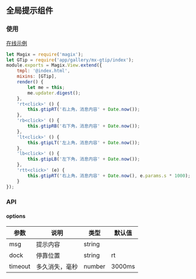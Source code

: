 ## 全局提示组件

### 使用

<a href="https://magix-components.github.io/magix-components/#!/mx-gtip/index" target="_blank">在线示例</a>
```js
let Magix = require('magix');
let GTip = require('app/gallery/mx-gtip/index');
module.exports = Magix.View.extend({
    tmpl: '@index.html',
    mixins: [GTip],
    render() {
        let me = this;
        me.updater.digest();
    },
    'rt<click>' () {
        this.gtipRT('右上角，消息内容' + Date.now());
    },
    'rb<click>' () {
        this.gtipRB('右下角，消息内容' + Date.now());
    },
    'lt<click>' () {
        this.gtipLT('左上角，消息内容' + Date.now());
    },
    'lb<click>' () {
        this.gtipLB('左下角，消息内容' + Date.now());
    },
    'rtt<click>' (e) {
        this.gtipRT('右上角，消息内容' + Date.now(), e.params.s * 1000);
    }
});
```

### API

#### options
| 参数 | 说明 | 类型 | 默认值 |
| -------- | -------- | -------- | -------- |
| msg    | 提示内容 | string |  |
| dock     | 停靠位置 | string | rt |
| timeout     | 多久消失，毫秒 | number | 3000ms |


